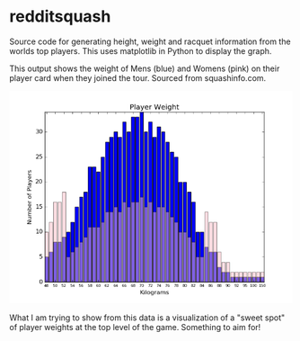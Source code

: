 # redditsquash
Source code for generating height, weight and racquet information from the worlds top players. This uses matplotlib in Python to display the graph.

This output shows the weight of Mens (blue) and Womens (pink) on their player card when they joined the tour. Sourced from squashinfo.com.

![alt text](https://github.com/jreedcode/redditsquash/blob/main/weight.png)

What I am trying to show from this data is a visualization of a "sweet spot" of player weights at the top level of the game. Something to aim for!
